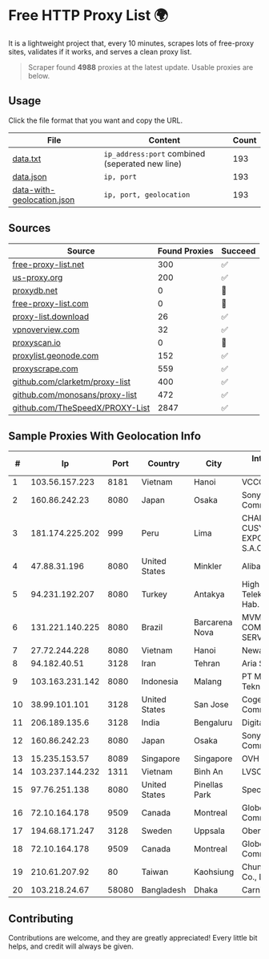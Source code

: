 
# Free HTTP Proxy List 🌍

It is a lightweight project that, every 10 minutes, scrapes lots of free-proxy sites, validates if it works, and serves a clean proxy list.


> Scraper found **4988** proxies at the latest update. Usable proxies are below.

## Usage

Click the file format that you want and copy the URL.


|File|Content|Count|
|----|-------|-----|
|[data.txt](https://raw.githubusercontent.com/themiralay/Proxy-List-World/master/data.txt)|`ip_address:port` combined (seperated new line)|193|
|[data.json](https://raw.githubusercontent.com/themiralay/Proxy-List-World/master/data.json)|`ip, port`|193|
|[data-with-geolocation.json](https://raw.githubusercontent.com/themiralay/Proxy-List-World/master/data-with-geolocation.json)|`ip, port, geolocation`|193|

## Sources

|Source|Found Proxies|Succeed|
|------|-------------|-------|
|[free-proxy-list.net](https://free-proxy-list.net)|300|✅|
|[us-proxy.org](https://www.us-proxy.org)|200|✅|
|[proxydb.net](http://proxydb.net)|0|🚫|
|[free-proxy-list.com](https://free-proxy-list.com/?page=&port=&type%5B%5D=http&type%5B%5D=https&up_time=0&search=Search)|0|🚫|
|[proxy-list.download](https://www.proxy-list.download/HTTP)|26|✅|
|[vpnoverview.com](https://vpnoverview.com/privacy/anonymous-browsing/free-proxy-servers)|32|✅|
|[proxyscan.io](https://www.proxyscan.io)|0|🚫|
|[proxylist.geonode.com](https://proxylist.geonode.com/api/proxy-list?limit=300&page=1&sort_by=lastChecked&sort_type=desc&protocols=http,https)|152|✅|
|[proxyscrape.com](https://api.proxyscrape.com/v2/?request=displayproxies&protocol=http&timeout=10000&country=all&ssl=all&anonymity=all)|559|✅|
|[github.com/clarketm/proxy-list](https://raw.githubusercontent.com/clarketm/proxy-list/master/proxy-list-raw.txt)|400|✅|
|[github.com/monosans/proxy-list](https://raw.githubusercontent.com/monosans/proxy-list/main/proxies/http.txt)|472|✅|
|[github.com/TheSpeedX/PROXY-List](https://raw.githubusercontent.com/TheSpeedX/PROXY-List/master/http.txt)|2847|✅|


## Sample Proxies With Geolocation Info

|#|Ip|Port|Country|City|Internet Service Provider|
|-|--|----|-------|----|-------------------------|
|1|103.56.157.223|8181|Vietnam|Hanoi|VCCORP|
|2|160.86.242.23|8080|Japan|Osaka|Sony Network Communications Inc|
|3|181.174.225.202|999|Peru|Lima|CHARACKWAVES CUSYPATA EXPORT/IMPORT S.A.C.|
|4|47.88.31.196|8080|United States|Minkler|Alibaba.com LLC|
|5|94.231.192.207|8080|Turkey|Antakya|High Speed Telekomunikasyon ve Hab. Hiz. Ltd. Sti.|
|6|131.221.140.225|8080|Brazil|Barcarena Nova|MVM PINTO COMERCIO E SERVICOS ME|
|7|27.72.244.228|8080|Vietnam|Hanoi|Newass2011xDSLHN|
|8|94.182.40.51|3128|Iran|Tehran|Aria Shatel PJSC|
|9|103.163.231.142|8080|Indonesia|Malang|PT Metrosolusi Teknologi Indonesia|
|10|38.99.101.101|3128|United States|San Jose|Cogent Communications|
|11|206.189.135.6|3128|India|Bengaluru|DigitalOcean, LLC|
|12|160.86.242.23|8080|Japan|Osaka|Sony Network Communications Inc|
|13|15.235.153.57|8089|Singapore|Singapore|OVH Hosting|
|14|103.237.144.232|1311|Vietnam|Bình An|LVSOFT|
|15|97.76.251.138|8080|United States|Pinellas Park|Spectrum|
|16|72.10.164.178|9509|Canada|Montreal|GloboTech Communications|
|17|194.68.171.247|3128|Sweden|Uppsala|Obenetwork AB|
|18|72.10.164.178|9509|Canada|Montreal|GloboTech Communications|
|19|210.61.207.92|80|Taiwan|Kaohsiung|Chunghwa Telecom Co., Ltd.|
|20|103.218.24.67|58080|Bangladesh|Dhaka|Carnival Internet|



## Contributing

Contributions are welcome, and they are greatly appreciated! Every
little bit helps, and credit will always be given.

